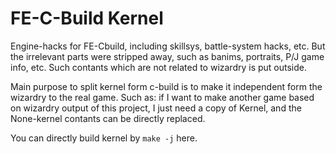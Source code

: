 # FE-C-Build Kernel

Engine-hacks for FE-Cbuild, including skillsys, battle-system hacks, etc. But the irrelevant parts were stripped away, such as banims, portraits, P/J game info, etc. Such contants which are not related to wizardry is put outside.

Main purpose to split kernel form c-build is to make it independent form the wizardry to the real game. Such as: if I want to make another game based on wizardry output of this project, I just need a copy of Kernel, and the None-kernel contants can be directly replaced.

You can directly build kernel by `make -j` here.
